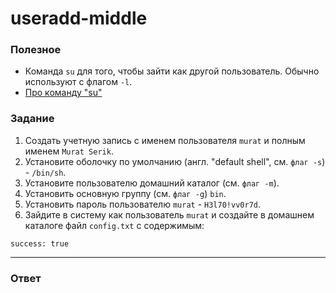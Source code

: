 # useradd-middle

### Полезное

- Команда `su` для того, чтобы зайти как другой пользователь. Обычно используют с флагом `-l`.
- [Про команду "su"](https://www.tecmint.com/difference-between-su-and-su-commands-in-linux/)

### Задание

1. Создать учетную запись с именем пользователя `murat` и полным именем `Murat Serik`.
2. Установите оболочку по умолчанию (англ. "default shell", см. `флаг -s`) - `/bin/sh`.
3. Установите пользователю домашний каталог (см. `флаг -m`).
4. Установить основную группу (см. `флаг -g`) `bin`.
5. Установить пароль пользователю `murat` - `H3l70!vv0r7d`.
6. Зайдите в систему как пользователь `murat` и создайте в домашнем каталоге файл `config.txt` с содержимым:

```
success: true
```

---

### Ответ

